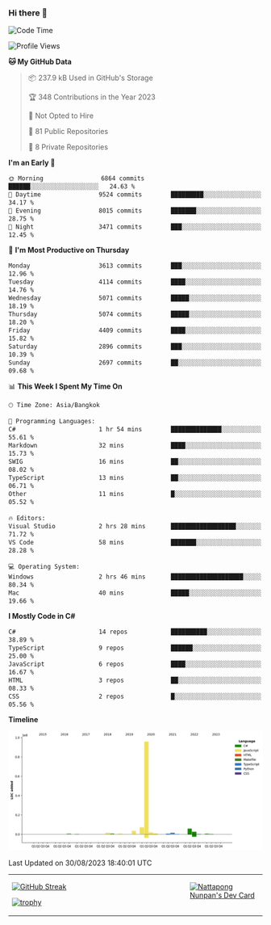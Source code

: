 ### Hi there 👋

<!--START_SECTION:waka-->
![Code Time](http://img.shields.io/badge/Code%20Time-717%20hrs%2010%20mins-blue)

![Profile Views](http://img.shields.io/badge/Profile%20Views-0-blue)

**🐱 My GitHub Data** 

> 📦 237.9 kB Used in GitHub's Storage 
 > 
> 🏆 348 Contributions in the Year 2023
 > 
> 🚫 Not Opted to Hire
 > 
> 📜 81 Public Repositories 
 > 
> 🔑 8 Private Repositories 
 > 
**I'm an Early 🐤** 

```text
🌞 Morning                6864 commits        ██████░░░░░░░░░░░░░░░░░░░   24.63 % 
🌆 Daytime                9524 commits        █████████░░░░░░░░░░░░░░░░   34.17 % 
🌃 Evening                8015 commits        ███████░░░░░░░░░░░░░░░░░░   28.75 % 
🌙 Night                  3471 commits        ███░░░░░░░░░░░░░░░░░░░░░░   12.45 % 
```
📅 **I'm Most Productive on Thursday** 

```text
Monday                   3613 commits        ███░░░░░░░░░░░░░░░░░░░░░░   12.96 % 
Tuesday                  4114 commits        ████░░░░░░░░░░░░░░░░░░░░░   14.76 % 
Wednesday                5071 commits        █████░░░░░░░░░░░░░░░░░░░░   18.19 % 
Thursday                 5074 commits        █████░░░░░░░░░░░░░░░░░░░░   18.20 % 
Friday                   4409 commits        ████░░░░░░░░░░░░░░░░░░░░░   15.82 % 
Saturday                 2896 commits        ███░░░░░░░░░░░░░░░░░░░░░░   10.39 % 
Sunday                   2697 commits        ██░░░░░░░░░░░░░░░░░░░░░░░   09.68 % 
```


📊 **This Week I Spent My Time On** 

```text
🕑︎ Time Zone: Asia/Bangkok

💬 Programming Languages: 
C#                       1 hr 54 mins        ██████████████░░░░░░░░░░░   55.61 % 
Markdown                 32 mins             ████░░░░░░░░░░░░░░░░░░░░░   15.73 % 
SWIG                     16 mins             ██░░░░░░░░░░░░░░░░░░░░░░░   08.02 % 
TypeScript               13 mins             ██░░░░░░░░░░░░░░░░░░░░░░░   06.71 % 
Other                    11 mins             █░░░░░░░░░░░░░░░░░░░░░░░░   05.52 % 

🔥 Editors: 
Visual Studio            2 hrs 28 mins       ██████████████████░░░░░░░   71.72 % 
VS Code                  58 mins             ███████░░░░░░░░░░░░░░░░░░   28.28 % 

💻 Operating System: 
Windows                  2 hrs 46 mins       ████████████████████░░░░░   80.34 % 
Mac                      40 mins             █████░░░░░░░░░░░░░░░░░░░░   19.66 % 
```

**I Mostly Code in C#** 

```text
C#                       14 repos            ██████████░░░░░░░░░░░░░░░   38.89 % 
TypeScript               9 repos             ██████░░░░░░░░░░░░░░░░░░░   25.00 % 
JavaScript               6 repos             ████░░░░░░░░░░░░░░░░░░░░░   16.67 % 
HTML                     3 repos             ██░░░░░░░░░░░░░░░░░░░░░░░   08.33 % 
CSS                      2 repos             █░░░░░░░░░░░░░░░░░░░░░░░░   05.56 % 
```



**Timeline**

![Lines of Code chart](https://raw.githubusercontent.com/aixasz/aixasz/main/assets/bar_graph.png)


 Last Updated on 30/08/2023 18:40:01 UTC
<!--END_SECTION:waka-->

<table>
<tr>
<td width="70%" valign="top">
 
 [![GitHub Streak](http://github-readme-streak-stats.herokuapp.com?user=aixasz&theme=github-dark&hide_border=true&date_format=%5BY%20%5DM%20j)](https://git.io/streak-stats)

 [![trophy](https://github-profile-trophy.vercel.app/?username=aixasz&theme=onedark)](https://github.com/ryo-ma/github-profile-trophy)
 </td>
<td width="30%" valign="top">
 
<a href="https://app.daily.dev/aixasz"><img src="https://api.daily.dev/devcards/403207936e6547c9a85ea449e9f3abe8.png?r=re8" alt="Nattapong Nunpan's Dev Card"/></a>

 </td>
</tr>
</table>
 
